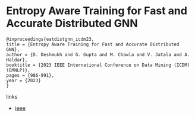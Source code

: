 # Entropy Aware Training for Fast and Accurate Distributed GNN

```
@inproceedings{eatdistgnn_icdm23,
title = {Entropy Aware Training for Fast and Accurate Distributed GNN},
author = {D. Deshmukh and G. Gupta and M. Chawla and V. Jatala and A. Haldar},
booktitle = {2023 IEEE International Conference on Data Mining (ICDM) (EMNLP)},
pages = {986-991},
year = {2023}
}
```

links
- [ieee](https://doi.org/10.1109/ICDM58522.2023.00112)
